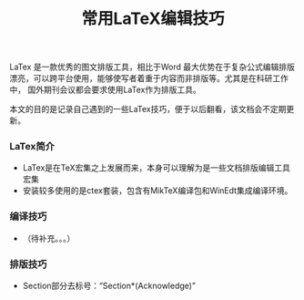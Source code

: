 ﻿---
layout: post
title: 常用LaTeX编辑技巧
category: 技术
tags: LaTeX
keywords: 
description: 
---
				
LaTex 是一款优秀的图文排版工具，相比于Word 最大优势在于复杂公式编辑排版漂亮，可以跨平台使用，能够使写者着重于内容而非排版等。尤其是在科研工作中，
国外期刊会议都会要求使用LaTex作为排版工具。
		
本文的目的是记录自己遇到的一些LaTex技巧，便于以后翻看，该文档会不定期更新。
		

### LaTex简介

- LaTex是在TeX宏集之上发展而来，本身可以理解为是一些文档排版编辑工具宏集
- 安装较多使用的是ctex套装，包含有MikTeX编译包和WinEdt集成编译环境。

### 编译技巧
		
- （待补充。。。）

### 排版技巧

-  Section部分去标号：“Section*(Acknowledge)”

